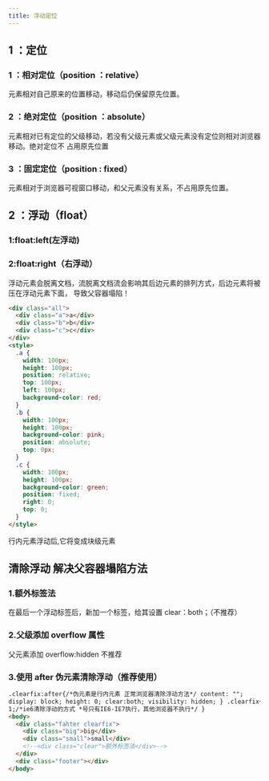 ```yaml
---
title: 浮动定位
---
```


## 1 ：定位

### 1 ：相对定位（position ：relative）

元素相对自己原来的位置移动，移动后仍保留原先位置。

### 2 ：绝对定位（position ：absolute）

元素相对已有定位的父级移动，若没有父级元素或父级元素没有定位则相对浏览器移动。绝对定位不
占用原先位置

### 3 ：固定定位（position : fixed）

元素相对于浏览器可视窗口移动，和父元素没有关系，不占用原先位置。

## 2 ：浮动（float）

### 1:float:left(左浮动)

### 2:float:right（右浮动）

浮动元素会脱离文档，流脱离文档流会影响其后边元素的排列方式，后边元素将被压在浮动元素下面，
导致父容器塌陷！

```html
<div class="all">
  <div class="a">a</div>
  <div class="b">b</div>
  <div class="c">c</div>
</div>
<style>
  .a {
    width: 100px;
    height: 100px;
    position: relative;
    top: 100px;
    left: 100px;
    background-color: red;
  }
  .b {
    width: 100px;
    height: 100px;
    background-color: pink;
    position: absolute;
    top: 0px;
  }
  .c {
    width: 100px;
    height: 100px;
    background-color: green;
    position: fixed;
    right: 0;
    top: 0;
  }
</style>
```

行内元素浮动后,它将变成块级元素

## 清除浮动 解决父容器塌陷方法

### 1.额外标签法

在最后一个浮动标签后，新加一个标签，给其设置 clear：both；（不推荐）

### 2.父级添加 overflow 属性

父元素添加 overflow:hidden 不推荐

### 3.使用 after 伪元素清除浮动（推荐使用）

```html
.clearfix:after{/*伪元素是行内元素 正常浏览器清除浮动方法*/ content: "";
display: block; height: 0; clear:both; visibility: hidden; } .clearfix{ *zoom:
1;/*ie6清除浮动的方式 *号只有IE6-IE7执行，其他浏览器不执行*/ }
<body>
  <div class="fahter clearfix">
    <div class="big">big</div>
    <div class="small">small</div>
    <!--<div class="clear">额外标签法</div>-->
  </div>
  <div class="footer"></div>
</body>
```
